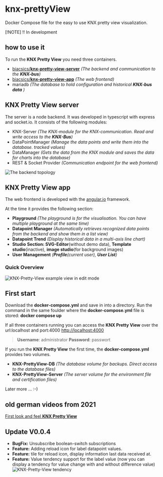 # knx-prettyView
Docker Compose file for the easy to use KNX pretty view visualization.

[!NOTE]
!! In development


## how to use it
To run the **KNX Pretty View** you need three containers.
* [biacsics/**knx-pretty-view-server**](https://hub.docker.com/r/biacsics/knx-pretty-view-server) *(The backend and communication to the **KNX-bus**)*
* [biacsics/**knx-pretty-view-app**](https://hub.docker.com/r/biacsics/knx-pretty-view-app) *(The web frontend)*
* mariadb *(The database to hold configuration and historical **KNX-bus data** )*
 
## KNX Pretty View server
The server is a node backend. It was developed in typescript with express and socket.io.
It consists of the following modules:
* KNX-Server *(The KNX-module for the KNX-communication. Read and write access to the **KNX-Bus**)*
* DataPointManager *(Manage the data points and write them into the database. tracked values)*
* DataManager *(Gets the data from the KNX module and saves the data for charts into the database)*
* REST & Socket Provider *(Communication endpoint for the web frontend)*

![The backend topology](https://i.ibb.co/0ZjVGJ0/KNX-pretty-view-server-topology.png)

## KNX Pretty View app
The web frontend is developed with the [angular.io](https://angular.io/) framework.

At the time it provides the following section:

* **Playground** *(The playground is for the visualisation. You can have multiple playground at the same time)*
* **Datapoint Manager** *(Automatically retrieves recognized data points from the backend and show them in a list view)*
* **Datapoint Trend** *(Display historical data in a multi-axis line chart)*
* **Studio** **Section: SVG-Editor**(without demo data), **Template studio**(inactive), **image studio**(for background images)
* **User Management** *(**Profile**(current user), **User List**)*

### Quick Overview
![KNX-Pretty-View example view in edit mode](https://i.ibb.co/vPyFtwY/KNX-Visu.jpg)

## First start
Download the **docker-compose.yml** and save in into a directory.
Run the command in the same foulder where the **docker-compose.yml** file is stored: 
**docker compose up** 

If all three containers running you can access the **KNX Pretty View** over the url:localhost and port:4000 [http://localhost:4000](http://localhost:4000)
> **Username**: administrator **Password**: passwort

If you run the **KNX Pretty View** the first time, the **docker-compose.yml** provides two volumes.
* **KNX-PrettyView-DB** *(The database volume for backups. Direct access to the database files)*
* **KNX-PrettyView-Server** *(The server volume for the environment file and certification files)*

Later more ... :-)


## old german videos from 2021
[First look and feel **KNX Pretty View**](https://www.youtube.com/watch?v=EQ3pKWaOTY0&list=PLkmww0sGtMHCGLVOXR2k6Qp7p6WZXpO32)


## Update V0.0.4
* **BugFix:** Unsubscribe boolean-switch subscriptions
* **Feature:** Adding reload icon for label datapoint values. 
* **Feature:** tile for reload icon, display information last data received at.  
* **Feature:** Value tendency support for the label value (now you can display a tendency for value change with and without difference value)
 ![KNX-Pretty-View tendency](https://i.ibb.co/9T2nNX4/KNx-View-tendency.jpg)
